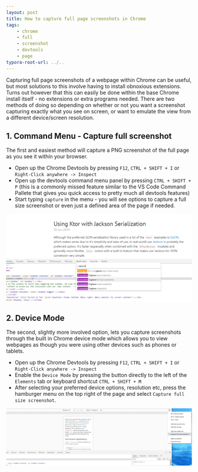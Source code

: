 ```yaml
---
layout: post
title: How to capture full page screenshots in Chrome
tags:
    - chrome
    - full
    - screenshot
    - devtools
    - page
typora-root-url: ../..
---
```


Capturing full page screenshots of a webpage within Chrome can be useful, but most solutions to this involve having to install obnoxious extensions. Turns out however that this can easily be done within the base Chrome install itself - no extensions or extra programs needed. There are two methods of doing so depending on whether or not you want a screenshot capturing exactly what you see on screen, or want to emulate the view from a different device/screen resolution.

## 1. Command Menu - Capture full screenshot

The first and easiest method will capture a PNG screenshot of the full page as you see it within your browser.

-   Open up the Chrome Devtools by pressing `F12`, `CTRL + SHIFT + I` or `Right-Click anywhere -> Inspect`
-   Open up the devtools command menu panel by pressing `CTRL + SHIFT + P` (this is a commonly missed feature similar to the VS Code Command Pallete that gives you quick access to pretty much all devtools features)
-   Start typing `capture` in the menu - you will see options to capture a full size screenshot or even just a defined area of the page if needed.

![Chrome capture full size screenshot](/images/2019/chrome-capture-screenshot.png)

## 2. Device Mode

The second, slightly more involved option, lets you capture screenshots through the built in Chrome device mode which allows you to view webpages as though you were using other devices such as phones or tablets.

-   Open up the Chrome Devtools by pressing `F12`, `CTRL + SHIFT + I` or `Right-Click anywhere -> Inspect`
-   Enable the `Device Mode` by pressing the button directly to the left of the `Elements` tab or keyboard shortcut `CTRL + SHIFT + M`
-   After selecting your preferred device options, resolution etc, press the hamburger menu on the top right of the page and select `Capture full size screenshot`.

![Chrome capture full size screenshot](/images/2019/chrome-device-mode-screenshot.png)
